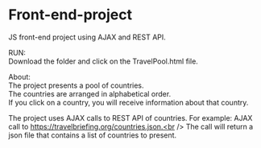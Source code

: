 # Front-end-project
JS front-end project using AJAX and REST API.

RUN:<br />
Download the folder and click on the TravelPool.html file.

About:<br />
The project presents a pool of countries.<br />
The countries are arranged in alphabetical order.<br />
If you click on a country, you will receive information about that country.

The project uses AJAX calls to REST API of countries.
For example: AJAX call to https://travelbriefing.org/countries.json.<br />
The call will return a json file that contains a list of countries to present.
